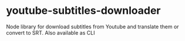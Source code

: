 # youtube-subtitles-downloader
Node library for download subtitles from Youtube and translate them or convert to SRT. Also available as CLI
